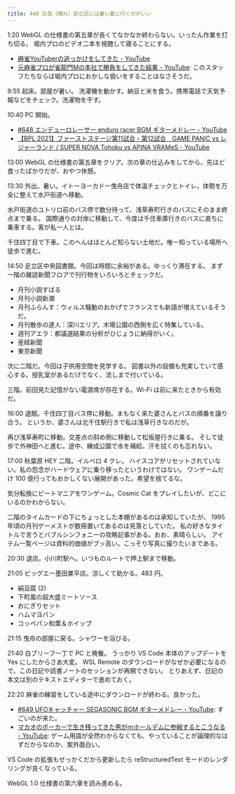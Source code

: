 ```yaml
---
title: 448 日目（晴れ）足立区には暑い夏に行くのがいい
---
```


1:20 WebGL の仕様書の第五章が長くてなかなか終わらない。いったん作業を打ち切る。
堀内プロのビデオ二本を視聴して寝ることにする。

* [麻雀YouTuberの追っかけをしてきた - YouTube](https://www.youtube.com/watch?v=oc7Ld4Icb7o)
* [元麻雀プロが雀龍門Mの本社で勝負をしてきた結果 - YouTube](https://www.youtube.com/watch?v=kmtAgOmJLNg):
  このスタッフたちならば堀内プロにおかしな扱いをすることはなさそうだ。

9:55 起床。部屋が暑い。
洗濯機を動かす。納豆と米を食う。携帯電話で天気予報などをチェック。洗濯物を干す。

10:40 PC 開始。

* [&#x23;648 エンデューロレーサー enduro racer BGM ギターメドレー - YouTube](https://www.youtube.com/watch?v=Q-W1ageYjbo)
* [【BPL 2021】ファーストステージ第11試合・第12試合　GAME PANIC vs レジャーランド / SUPER NOVA Tohoku vs APINA VRAMeS - YouTube](https://www.youtube.com/watch?v=zywXsl9V8LU)

13:00 WebGL の仕様書の第五章をクリア。次の章の仕込みをしてから、先ほど食ったばかりだが、おやつ休憩。

13:30 外出。暑い。イトーヨーカドー曳舟店で体温チェックとトイレ。体勢を万全に整えて水戸街道へ移動。

水戸街道のユトリロ前のバス停で数分待って、浅草寿町行きのバスにそのまま終点まで乗る。
国際通りの対岸に移動して、今度は千住車庫行きのバスに直ちに乗車する。客が私一人とは。

千住四丁目で下車。このへんはほとんど知らない土地だ。唯一知っている場所へ徒歩で進む。

14:50 足立区中央図書館。今回は時間に余裕がある。ゆっくり滞在する。
まず一階の雑誌新聞フロアで刊行物をいろいろとチェックだ。

* 月刊小説すばる
* 月刊小説新潮
* 月刊ふらんす：ウィルス騒動のおかげでフランスでも新語が増えているそうだ。
* 月刊散歩の達人：深川エリア。木場公園の西側を広く特集している。
* 週刊アエラ：都議選結果の分析がひじょうに納得がいく。
* 産経新聞
* 東京新聞

次に二階だ。今回は子供用空間を見学する。
図書以外の設備も充実していて感心する。授乳室があるだけでなく、流しまで付いている。

三階。前回見た記憶がない電源席が存在する。Wi-Fi は前に来たときから有効だ。

16:00 退館。千住四丁目バス停に移動。まもなく来た婆さんとバスの順番を譲り合う。
というか、婆さんは北千住駅行きで私は浅草行きなのだが。

再び浅草寿町に移動。交差点の斜め側に移動して松坂屋行きに乗る。
そして徒歩で外神田へと進む。途中、練成公園で水を補給。汗を拭くのも忘れない。

17:00 秋葉原 HEY 二階。イルベロ 4 クレ。
ハイスコアがリセットされていない。私の怨念がハードウェアに乗り移ったというわけではない。
ワンゲームだけ 100 億行ってもおかしくない展開があった。希望を捨てるな。

気分転換にビートマニアをワンゲーム。Cosmic Cat をプレイしたいが、どこにいるのかわからない。

二階のタイムカードの下にちょっとした本棚があるのは承知していたが、
1995 年頃の月刊ゲーメストが数冊置いてあるのは見落としていた。
私の好きなタイトルで言うとバブルシンフォニーの攻略記事がある。おお、素晴らしい。
アイテム一覧ページは資料的価値がブッ高い。こっそり写真に撮りたいまである。

20:30 退店。小川町駅へ。いつものルートで押上駅まで移動。

21:05 ビッグエー墨田業平店。涼しくて助かる。483 円。

* 絹豆腐 (2)
* 下町風の超大盛ミートソース
* おにぎりセット
* ハムマヨパン
* コッペパン和栗＆ホイップ

21:15 曳舟の部屋に戻る。シャワーを浴びる。

21:40 白ブリーフ一丁で PC と晩餐。
うっかり VS Code 本体のアップデートを Yes にしたからさあ大変。
WSL Remote のダウンロードがなぜか必要になるので、この日記や読書ノートのセッションが再開できない。
とりあえず、日記の本文は別のテキストエディターで進めておく。

22:20 麻雀の練習をしている途中にダウンロードが終わる。良かった。

* [&#x23;649 UFOキャッチャー SEGASONIC BGM ギターメドレー - YouTube](https://www.youtube.com/watch?v=ai12-YYbrRA):
  すごいのが来た。
* [マカオのポーカーで生き残ってきた男がｍホールデムに参戦するとこうなる - YouTube](https://www.youtube.com/watch?v=XT_rASbPW9I):
  ゲーム用語が全然わからなくても、やっていることが論理的なはずだからなのか、案外面白い。

VS Code の拡張もせっかくだから更新したら reStructuredText モードのレンダリングが良くなっている。

WebGL 1.0 仕様書の第六章を読み進める。
